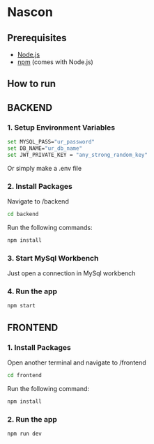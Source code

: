 # Nascon

## Prerequisites

- [Node.js](https://nodejs.org/)
- [npm](https://www.npmjs.com/) (comes with Node.js)



## How to run

## BACKEND

### 1. Setup Environment Variables
```bash
set MYSQL_PASS="ur_password"
set DB_NAME="ur_db_name"
set JWT_PRIVATE_KEY = "any_strong_random_key"
```
Or simply make a .env file

### 2. Install Packages
Navigate to /backend
```bash
cd backend
```

Run the following commands:

```bash
npm install
```

### 3. Start MySql Workbench
Just open a connection in MySql workbench

### 4. Run the app
```bash
npm start
```

## FRONTEND

### 1. Install Packages

Open another terminal and navigate to /frontend
```bash
cd frontend
```

Run the following command:

```bash
npm install
```

### 2. Run the app
```bash
npm run dev
```